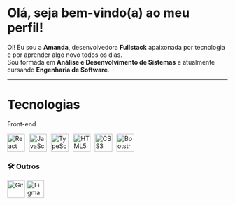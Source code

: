 #  Olá, seja bem-vindo(a) ao meu perfil!

Oi! Eu sou a **Amanda**, desenvolvedora **Fullstack** apaixonada por tecnologia e por aprender algo novo todos os dias.  
Sou formada em **Análise e Desenvolvimento de Sistemas** e atualmente cursando **Engenharia de Software**.

---

# Tecnologias
Front-end
<div style="display: flex; gap: 10px; flex-wrap: wrap;"> <img src="https://cdn.jsdelivr.net/gh/devicons/devicon/icons/react/react-original.svg" width="40" height="40" alt="React" /> <img src="https://cdn.jsdelivr.net/gh/devicons/devicon/icons/javascript/javascript-original.svg" width="40" height="40" alt="JavaScript" /> <img src="https://cdn.jsdelivr.net/gh/devicons/devicon/icons/typescript/typescript-original.svg" width="40" height="40" alt="TypeScript" /> <img src="https://cdn.jsdelivr.net/gh/devicons/devicon/icons/html5/html5-original.svg" width="40" height="40" alt="HTML5" /> <img src="https://cdn.jsdelivr.net/gh/devicons/devicon/icons/css3/css3-original.svg" width="40" height="40" alt="CSS3" /> <img src="https://cdn.jsdelivr.net/gh/devicons/devicon/icons/bootstrap/bootstrap-original.svg" width="40" height="40" alt="Bootstrap" /> </div>



### 🛠️ Outros

<p align="left">
  <img src="https://cdn.jsdelivr.net/gh/devicons/devicon/icons/git/git-original.svg" width="40" height="40" alt="Git"/>
  <img src="https://cdn.jsdelivr.net/gh/devicons/devicon/icons/figma/figma-original.svg" width="40" height="40" alt="Figma"/>
</p>


